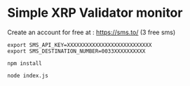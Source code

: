# Simple XRP Validator monitor

Create an account for free at : https://sms.to/ (3 free sms)

```
export SMS_API_KEY=XXXXXXXXXXXXXXXXXXXXXXXXXXX
export SMS_DESTINATION_NUMBER=0033XXXXXXXXXX
```

```
npm install
```

```
node index.js
```
